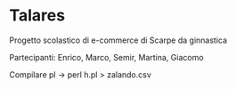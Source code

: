 Talares
=======
Progetto scolastico di e-commerce di Scarpe da ginnastica

Partecipanti: Enrico, Marco, Semir, Martina, Giacomo


Compilare pl -> perl h.pl  > zalando.csv
